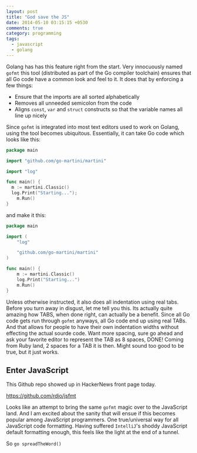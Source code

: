 ```yaml
---
layout: post
title: "God save the JS"
date: 2014-05-10 03:15:15 +0530
comments: true
category: programming
tags:
  - javascript
  - golang
---
```


Golang has has this feature right from the start. Very innocuously named ```gofmt``` this tool (distributed as part of the Go compiler toolchain) ensures that all Go code have a common look and feel to it. It does that by enforcing a few things:

* Ensure that the imports are all sorted alphabetically
* Removes all unneeded semicolon from the code
* Aligns ```const```, ```var``` and ```struct``` constructs so that the variable names all line up nicely

Since ```gofmt``` is integrated into most text editors used to work on Golang, using the tool becomes ubiquitous. Essentially, it can take Go code which looks like this:

```go
package main

import "github.com/go-martini/martini"

import "log"

func main() {
  m := martini.Classic()
  log.Print("Starting...");
    m.Run()
}
```
and make it this:

```go
package main

import (
    "log"

    "github.com/go-martini/martini"
)

func main() {
    m := martini.Classic()
    log.Print("Starting...")
    m.Run()
}
```

Unless otherwise instructed, it also does all indentation using real tabs. Before you turn away in disgust, let me tell you this. Its actually quite amazing how TABS, when done right, can actually be a benefit. Since all Go code gets run through ```gofmt``` anyways, all Go code end up using real TABs. And that allows for people to have their own indentation widths without effecting the actual sourde code. Want more spacing, sure go ahead and ask your favorite editor to represent the TAB as 8 spaces, DONE! Coming from Ruby land, 2 spaces for a TAB it is then. Might sound too good to be true, but it just works.

## Enter JavaScript

This Github repo showed up in HackerNews front page today.

https://github.com/rdio/jsfmt

Looks like an attempt to bring the same ```gofmt``` magic over to the JavaScript land. And I am excited about the sanity that will ensue if this becomes popular among JavaScript programmers. One true/universal way for all JavaScript code formatting. Having suffered ```IntelliJ```'s shoddy JavaScript default formatting enough, this feels like the light at the end of a tunnel.

So ```go spreadTheWord()```
